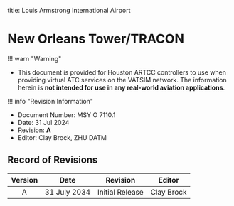 title: Louis Armstrong International Airport
# New Orleans Tower/TRACON

!!! warn "Warning"
   - This document is provided for Houston ARTCC controllers to use when providing virtual ATC services on the VATSIM network. The information herein is **not intended for use in any real-world aviation applications**.

!!! info "Revision Information"
   - Document Number: MSY O 7110.1
   - Date: 31 Jul 2024
   - Revision: **A**
   - Editor: Clay Brock, ZHU DATM

## Record of Revisions
| Version | Date | Revision | Editor |
|:---:|:---:|:---:|:---:|
| A | 31 July 2034 | Initial Release | Clay Brock |